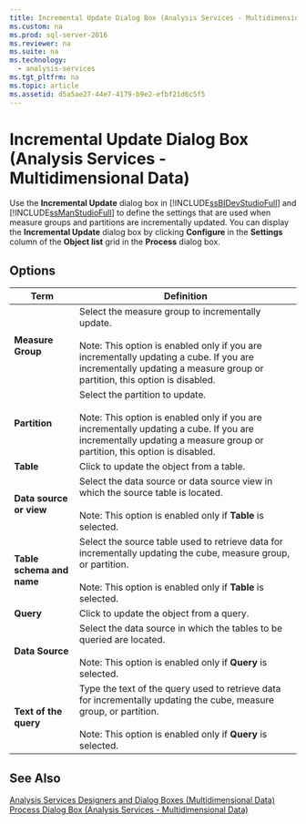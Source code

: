 ```yaml
---
title: Incremental Update Dialog Box (Analysis Services - Multidimensional Data)
ms.custom: na
ms.prod: sql-server-2016
ms.reviewer: na
ms.suite: na
ms.technology: 
  - analysis-services
ms.tgt_pltfrm: na
ms.topic: article
ms.assetid: d5a5ae27-44e7-4179-b9e2-efbf21d6c5f5
---
```

# Incremental Update Dialog Box (Analysis Services - Multidimensional Data)
  Use the **Incremental Update** dialog box in [!INCLUDE[ssBIDevStudioFull](../../Token\Other/ssBIDevStudioFull_md.md)] and [!INCLUDE[ssManStudioFull](../../Token\Other/ssManStudioFull_md.md)] to define the settings that are used when measure groups and partitions are incrementally updated. You can display the **Incremental Update** dialog box by clicking **Configure** in the **Settings** column of the **Object list** grid in the **Process** dialog box.  
  
## Options  
  
|Term|Definition|  
|----------|----------------|  
|**Measure Group**|Select the measure group to incrementally update.<br /><br /> Note: This option is enabled only if you are incrementally updating a cube. If you are incrementally updating a measure group or partition, this option is disabled.|  
|**Partition**|Select the partition to update.<br /><br /> Note: This option is enabled only if you are incrementally updating a cube. If you are incrementally updating a measure group or partition, this option is disabled.|  
|**Table**|Click to update the object from a table.|  
|**Data source or view**|Select the data source or data source view in which the source table is located.<br /><br /> Note: This option is enabled only if **Table** is selected.|  
|**Table schema and name**|Select the source table used to retrieve data for incrementally updating the cube, measure group, or partition.<br /><br /> Note: This option is enabled only if **Table** is selected.|  
|**Query**|Click to update the object from a query.|  
|**Data Source**|Select the data source in which the tables to be queried are located.<br /><br /> Note: This option is enabled only if **Query** is selected.|  
|**Text of the query**|Type the text of the query used to retrieve data for incrementally updating the cube, measure group, or partition.<br /><br /> Note: This option is enabled only if **Query** is selected.|  
  
## See Also  
 [Analysis Services Designers and Dialog Boxes &#40;Multidimensional Data&#41;](../Topic/Analysis%20Services%20Designers%20and%20Dialog%20Boxes%20\(Multidimensional%20Data\).md)   
 [Process Dialog Box &#40;Analysis Services - Multidimensional Data&#41;](../Topic/Process%20Dialog%20Box%20\(Analysis%20Services%20-%20Multidimensional%20Data\).md)  
  
  